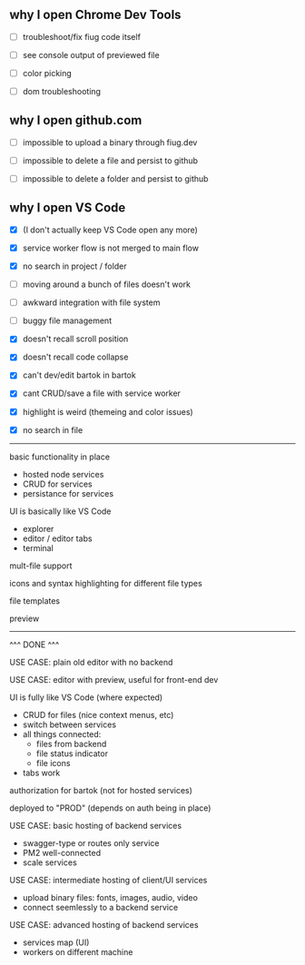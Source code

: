 <!-- no-select -->


why I open Chrome Dev Tools
---------------------------
- [ ] troubleshoot/fix fiug code itself
- [ ] see console output of previewed file
- [ ] color picking
- [ ] dom troubleshooting


why I open github.com
---------------------
- [ ] impossible to upload a binary through fiug.dev
- [ ] impossible to delete a file and persist to github
- [ ] impossible to delete a folder and persist to github


why I open VS Code
------------------
- [X] (I don't actually keep VS Code open any more)
- [X] service worker flow is not merged to main flow
- [X] no search in project / folder

- [ ] moving around a bunch of files doesn't work
- [ ] awkward integration with file system
- [ ] buggy file management

- [X] doesn't recall scroll position
- [X] doesn't recall code collapse

- [X] can't dev/edit bartok in bartok
- [X] cant CRUD/save a file with service worker
- [X] highlight is weird (themeing and color issues)
- [X] no search in file


-----


basic functionality in place
  - hosted node services
  - CRUD for services
  - persistance for services
  
UI is basically like VS Code
  - explorer
  - editor / editor tabs
  - terminal

mult-file support

icons and syntax highlighting for different file types

file templates

preview


----------------------------------------
^^^ DONE ^^^


USE CASE: plain old editor with no backend

USE CASE: editor with preview, useful for front-end dev


UI is fully like VS Code (where expected)
  - CRUD for files (nice context menus, etc)
  - switch between services
  - all things connected:
    - files from backend
    - file status indicator
    - file icons
  - tabs work

authorization for bartok (not for hosted services)

deployed to "PROD" (depends on auth being in place)

USE CASE: basic hosting of backend services
  - swagger-type or routes only service
  - PM2 well-connected
  - scale services

USE CASE: intermediate hosting of client/UI services
  - upload binary files: fonts, images, audio, video
  - connect seemlessly to a backend service

USE CASE: advanced hosting of backend services
  - services map (UI)
  - workers on different machine

